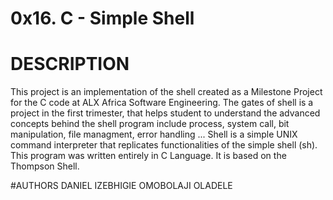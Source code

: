 # 0x16. C - Simple Shell
# DESCRIPTION
This project is an implementation of the shell created as a Milestone Project for the C code at ALX Africa Software Engineering.
The gates of shell is a project in the first trimester, that helps student to understand the advanced concepts behind the shell program include process, system call, bit manipulation, file managment, error handling ...
Shell is a simple UNIX command interpreter that replicates functionalities of the simple shell (sh).
This program was written entirely in C Language. It is based on the Thompson Shell.

#AUTHORS
DANIEL IZEBHIGIE
OMOBOLAJI OLADELE

